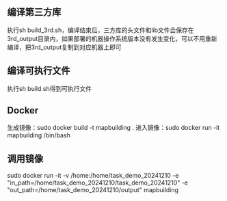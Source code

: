 ## 编译第三方库
执行sh build_3rd.sh，编译结束后，三方库的头文件和lib文件会保存在3rd_output目录内，如果部署的机器操作系统版本没有发生变化，可以不用重新编译，把3rd_output复制到对应机器上即可

## 编译可执行文件
执行sh build.sh得到可执行文件

## Docker
生成镜像：sudo docker build -t mapbuilding .
进入镜像：sudo docker run -it mapbuilding /bin/bash

## 调用镜像
sudo docker run -it -v /home:/home/task_demo_20241210 -e "in_path=/home/task_demo_20241210/task_demo_20241210" -e "out_path=/home/task_demo_20241210/output" mapbuilding
